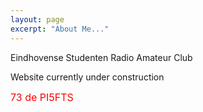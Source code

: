 ```yaml
---
layout: page
excerpt: "About Me..."
---
```


Eindhovense Studenten Radio Amateur Club

Website currently under construction

<font size="3" color="red">73 de PI5FTS</font>
